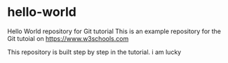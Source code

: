 # hello-world 
Hello World repository for Git tutorial
This is an example repository for the Git tutoial on https://www.w3schools.com

This repository is built step by step in the tutorial.
i am lucky
